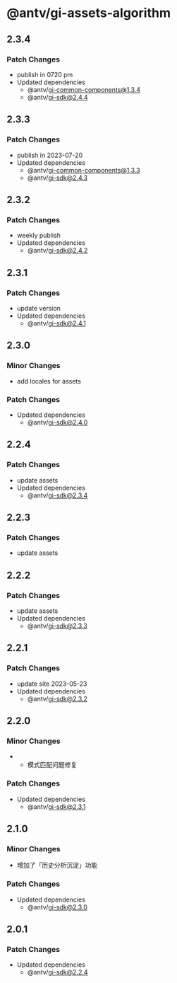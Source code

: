 # @antv/gi-assets-algorithm

## 2.3.4

### Patch Changes

- publish in 0720 pm
- Updated dependencies
  - @antv/gi-common-components@1.3.4
  - @antv/gi-sdk@2.4.4

## 2.3.3

### Patch Changes

- publish in 2023-07-20
- Updated dependencies
  - @antv/gi-common-components@1.3.3
  - @antv/gi-sdk@2.4.3

## 2.3.2

### Patch Changes

- weekly publish
- Updated dependencies
  - @antv/gi-sdk@2.4.2

## 2.3.1

### Patch Changes

- update version
- Updated dependencies
  - @antv/gi-sdk@2.4.1

## 2.3.0

### Minor Changes

- add locales for assets

### Patch Changes

- Updated dependencies
  - @antv/gi-sdk@2.4.0

## 2.2.4

### Patch Changes

- update assets
- Updated dependencies
  - @antv/gi-sdk@2.3.4

## 2.2.3

### Patch Changes

- update assets

## 2.2.2

### Patch Changes

- update assets
- Updated dependencies
  - @antv/gi-sdk@2.3.3

## 2.2.1

### Patch Changes

- update site 2023-05-23
- Updated dependencies
  - @antv/gi-sdk@2.3.2

## 2.2.0

### Minor Changes

- - 模式匹配问题修复

### Patch Changes

- Updated dependencies
  - @antv/gi-sdk@2.3.1

## 2.1.0

### Minor Changes

- 增加了「历史分析沉淀」功能

### Patch Changes

- Updated dependencies
  - @antv/gi-sdk@2.3.0

## 2.0.1

### Patch Changes

- Updated dependencies
  - @antv/gi-sdk@2.2.4
